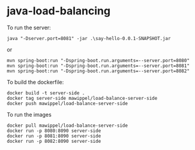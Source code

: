 # java-load-balancing

To run the server:

```
java "-Dserver.port=8081" -jar .\say-hello-0.0.1-SNAPSHOT.jar
```
or
```
mvn spring-boot:run "-Dspring-boot.run.arguments=--server.port=8080"
mvn spring-boot:run "-Dspring-boot.run.arguments=--server.port=8081"
mvn spring-boot:run "-Dspring-boot.run.arguments=--server.port=8082"
```

To build the dockerfile:

```
docker build -t server-side .
docker tag server-side mawippel/load-balance-server-side
docker push mawippel/load-balance-server-side
```

To run the images

```
docker pull mawippel/load-balance-server-side
docker run -p 8080:8090 server-side
docker run -p 8081:8090 server-side
docker run -p 8082:8090 server-side
```
